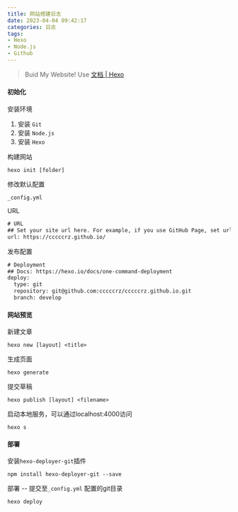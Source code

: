 ```yaml
---
title: 网站搭建日志
date: 2023-04-04 09:42:17
categories: 日志
tags:
- Hexo
- Node.js
- Github
---
```


> Buid My Website! Use [文档 | Hexo](https://hexo.io/zh-cn/docs/)

<!--more-->


#### 初始化

安装环境

1. 安装 `Git`
2. 安装 `Node.js`
3. 安装 `Hexo`

构建网站

```git
hexo init [folder]
```

修改默认配置

`_config.yml`

URL

```txt
# URL
## Set your site url here. For example, if you use GitHub Page, set url as 'https://username.github.io/project'
url: https://cccccrz.github.io/
```

发布配置

```txt
# Deployment
## Docs: https://hexo.io/docs/one-command-deployment
deploy:
  type: git
  repository: git@github.com:cccccrz/cccccrz.github.io.git
  branch: develop
```



#### 网站预览

新建文章

```
hexo new [layout] <title>
```

生成页面

```git
hexo generate
```

提交草稿

```git
hexo publish [layout] <filename>
```

启动本地服务，可以通过localhost:4000访问

```git
hexo s
```



#### 部署

安装`hexo-deployer-git`插件

```
npm install hexo-deployer-git --save
```

部署 -- 提交至`_config.yml` 配置的git目录

```git
hexo deploy
```

